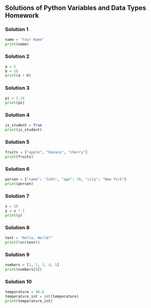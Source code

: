## Solutions of Python Variables and Data Types Homework

### Solution 1
```python
name = "Your Name"
print(name)
```

### Solution 2
```python
a = 5
b = 10
print(a + b)
```

### Solution 3
```python
pi = 3.14
print(pi)
```

### Solution 4
```python
is_student = True
print(is_student)
```

### Solution 5
```python
fruits = ["apple", "banana", "cherry"]
print(fruits)
```

### Solution 6
```python
person = {"name": "John", "age": 30, "city": "New York"}
print(person)
```

### Solution 7
```python
x = 10
y = x * 2
print(y)
```

### Solution 8
```python
text = "Hello, World!"
print(len(text))
```

### Solution 9
```python
numbers = [1, 2, 3, 4, 5]
print(numbers[0])
```

### Solution 10
```python
temperature = 98.6
temperature_int = int(temperature)
print(temperature_int)
```